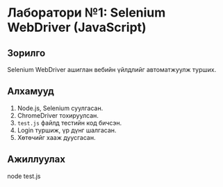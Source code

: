 # Лаборатори №1: Selenium WebDriver (JavaScript)

## Зорилго
Selenium WebDriver ашиглан вебийн үйлдлийг автоматжуулж турших.

## Алхамууд
1. Node.js, Selenium суулгасан.
2. ChromeDriver тохируулсан.
3. `test.js` файлд тестийн код бичсэн.
4. Login туршиж, үр дүнг шалгасан.
5. Хөтөчийг хааж дуусгасан.

## Ажиллуулах
node test.js
